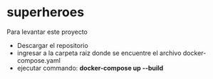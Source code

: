# superheroes

Para levantar este proyecto
 - Descargar el repositorio
 - ingresar a la carpeta raiz donde se encuentre el archivo docker-compose.yaml
 - ejecutar commando: <b>docker-compose up --build</b>
